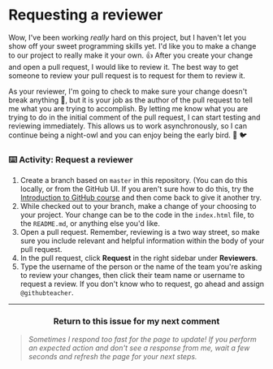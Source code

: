 # Requesting a reviewer

Wow, I've been working _really_ hard on this project, but I haven't let you show off your sweet programming skills yet. I'd like you to make a change to our project to really make it your own.  :+1: After you create your change and open a pull request, I would like to review it. The best way to get someone to review your pull request is to request for them to review it.

As your reviewer, I'm going to check to make sure your change doesn't break anything :construction:, but it is your job as the author of the pull request to tell me what you are trying to accomplish. By letting me know what you are trying to do in the initial comment of the pull request, I can start testing and reviewing immediately. This allows us to work asynchronously, so I can continue being a night-owl and you can enjoy being the early bird. :owl: :bird:

### :keyboard: Activity: Request a reviewer

1. Create a branch based on `master` in this repository. (You can do this locally, or from the GitHub UI. If you aren't sure how to do this, try the [Introduction to GitHub course](https://lab.github.com/githubtraining/introduction-to-github) and then come back to give it another try.
1. While checked out to your branch, make a change of your choosing to your project. Your change can be to the code in the `index.html` file, to the `README.md`, or anything else you'd like.
1. Open a pull request. Remember, reviewing is a two way street, so make sure you include relevant and helpful information within the body of your pull request. 
1. In the pull request, click **Request** in the right sidebar under **Reviewers**.
1. Type the username of the person or the name of the team you're asking to review your changes, then click their team name or username to request a review. If you don't know who to request, go ahead and assign `@githubteacher`.

<hr>
<h3 align="center">Return to this issue for my next comment</h3>

> _Sometimes I respond too fast for the page to update! If you perform an expected action and don't see a response from me, wait a few seconds and refresh the page for your next steps._
